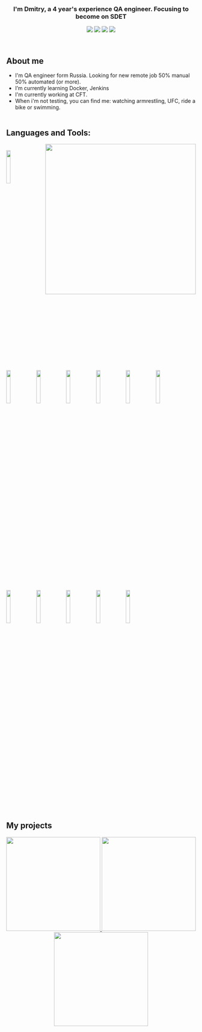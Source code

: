 <div align="center">
  
</div>

                                                                                    
### <div align="center">I'm Dmitry, a  4 year's experience QA engineer. Focusing to become on SDET</div> 
<p align="center">
   <a href="https://t.me/TheComrad24"><img src="https://img.shields.io/badge/-Telegram-blue?color=blue&logo=telegram&logoColor=white"/></a>
   <a href="https://github.com/TheComrad24"><img src="https://img.shields.io/badge/-Github-000?style=flat&logo=Github&logoColor=white"/></a>
   <a href=""><img src="https://img.shields.io/badge/-LinkedIn-blue?style=flat&logo=Linkedin&logoColor=white"/></a>
   <a href="mailto:chertsov0224@yandex.ru"><img src="https://img.shields.io/badge/-Email-yellow?style=flat mailto:chertsov0224@yandex.ru"/></a>
</p><br>

## About me
<p>
   <!-- <img src="https://www.creativefabrica.com/wp-content/uploads/2021/07/25/Bug-Fixing-Icon-Graphics-15097409-1-580x386.jpg" width="22%" align="right"/> -->
   
   - I'm QA engineer form Russia. Looking for new remote job 50% manual 50% automated (or more). <br>
   - I’m currently learning Docker, Jenkins <br>
   - I'm currently working at CFT. <br>
   - When i'm not testing, you can find me: watching armrestling, UFC, ride a bike or swimming.
   <br><br>
 </p>

## Languages and Tools: 
<p>
  <div><img src="https://github.com/SP-XD/SP-XD/blob/main/images/dev-working_rounded.gif?raw=true" width="400" align="right"/> </div>
  <div align="left">
     <br>
     <code><img width="15%" src="https://www.vectorlogo.zone/logos/java/java-ar21.svg"></code>
     <code><img width="15%" src="https://www.vectorlogo.zone/logos/kotlinlang/kotlinlang-ar21.svg"></code>
     <code><img width="15%" src="https://www.vectorlogo.zone/logos/android/android-ar21.svg"></code>
     <code><img width="15%" src="https://www.vectorlogo.zone/logos/gradle/gradle-ar21.svg"></code>
     <code><img width="15%" src="https://www.vectorlogo.zone/logos/circleci/circleci-ar21.svg"></code>
     <code><img width="15%" src="https://www.vectorlogo.zone/logos/json/json-ar21.svg"></code>
     <code><img width="15%" src="https://www.vectorlogo.zone/logos/mysql/mysql-ar21.svg"></code>
     <code><img width="15%" src="https://www.vectorlogo.zone/logos/sqlite/sqlite-ar21.svg"></code>
     <code><img width="15%" src="https://www.vectorlogo.zone/logos/firebase/firebase-ar21.svg"></code>
     <code><img width="15%" src="https://www.vectorlogo.zone/logos/git-scm/git-scm-ar21.svg"></code>
     <code><img width="15%" src="https://www.vectorlogo.zone/logos/yaml/yaml-ar21.svg"></code>
     <code><img width="15%" src="https://www.vectorlogo.zone/logos/gnu_bash/gnu_bash-ar21.svg"></code>
   </div>
</p>

<!--
<div align="center">
    <img width="24%" src="https://github.com/TheComrad24/img/blob/main/U55Q.gif?raw=true" align="right">
</div>
-->

## My projects   
<p align="center">
   <a href="https://github.com/TheComrad24/reqresApiTesting"><img width="250" src="https://denvercoder1-github-readme-stats.vercel.app/api/pin/?username=TheComrad24&repo=ReqresApiTesting&theme=buefy&border_color=0D1117&bg_color=0D1117&title_color=C9D1D9&text_color=8B949E&icon_color=02D892&show_icons=false">      </a>
  <a href="https://github.com/TheComrad24/Scripts"><img width="250" src="https://denvercoder1-github-readme-stats.vercel.app/api/pin/?username=TheComrad24&repo=scripts&theme=buefy&border_color=0D1117&bg_color=0D1117&title_color=C9D1D9&text_color=8B949E&icon_color=02D892&show_icons=false"></a>
   <a href="https://github.com/TheComrad24/Scripts"><img width="250" src="https://denvercoder1-github-readme-stats.vercel.app/api/pin/?username=TheComrad24&repo=Scripts&theme=buefy&border_color=0D1117&bg_color=0D1117&title_color=C9D1D9&text_color=8B949E&icon_color=02D892&show_icons=false"></a>
</p>


